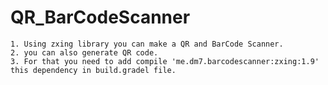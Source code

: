 # QR_BarCodeScanner

	1. Using zxing library you can make a QR and BarCode Scanner.
	2. you can also generate QR code.
	3. For that you need to add compile 'me.dm7.barcodescanner:zxing:1.9' this dependency in build.gradel file.

